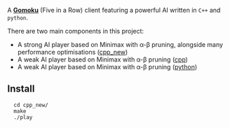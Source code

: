 A [**Gomoku**](https://en.wikipedia.org/wiki/Gomoku) (Five in a Row) client featuring a powerful AI written in `C++` and `python`.

There are two main components in this project:

* A strong AI player based on Minimax with α-β pruning, alongside many performance optimisations ([cpp_new](cpp_new))
* A weak AI player based on Minimax with α-β pruning ([cpp](cpp))
* A weak AI player based on Minimax with α-β pruning ([python](python))


## Install
```
  cd cpp_new/
  make
  ./play
``` 

